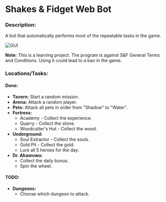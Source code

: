 # Shakes & Fidget Web Bot

### Description:
A bot that automatically performs most of the repeatable tasks in the game.  

![GUI](https://i.imgur.com/PiSZVyy.png)

**Note:** This is a learning project. The program is against S&F General Terms and Conditions. Using it could lead to a ban in the game.

### Locations/Tasks:
#### Done:
- **Tavern:** Start a random mission.
- **Arena:** Attack a random player.
- **Pets:** Attack all pets in order from "Shadow" to "Water".
- **Fortress:**
  - Academy - Collect the experience.
  - Quarry - Collect the stone.
  - Woodcutter's Hut - Collect the wood.
- **Underground:**
  - Soul Extractor - Collect the souls.
  - Gold Pit - Collect the gold.
  - Lure all 5 heroes for the day.
- **Dr. Abawuwu:**
  - Collect the daily bonus.
  - Spin the wheel. 


#### TODO:
- **Dungeons:**
  - Choose which dungeon to attack.
